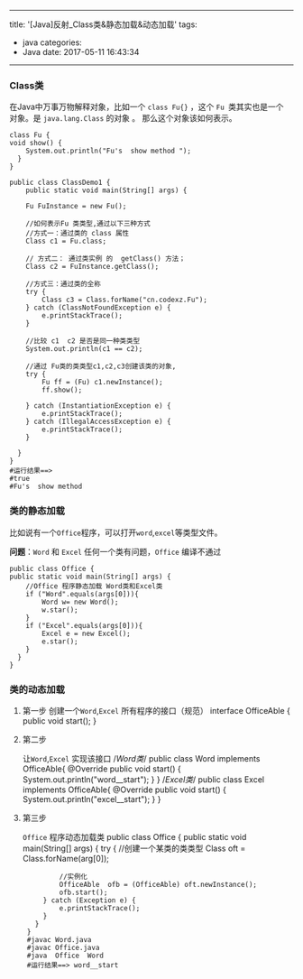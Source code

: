 
---
title: '[Java]反射_Class类&静态加载&动态加载'
tags:
  - java
categories:
  - Java
date: 2017-05-11 16:43:34
---
### Class类

在Java中万事万物解释对象，比如一个 `class Fu{}` ，这个 `Fu `类其实也是一个 对象。是 `java.lang.Class` 的对象 。 那么这个对象该如何表示。


	class Fu {
    void show() {
        System.out.println("Fu's  show method ");
      }
	}

	public class ClassDemo1 {
		public static void main(String[] args) {

        Fu FuInstance = new Fu();

        //如何表示Fu 类类型,通过以下三种方式
        //方式一：通过类的 class 属性
        Class c1 = Fu.class;

        // 方式二： 通过类实例 的  getClass() 方法；
        Class c2 = FuInstance.getClass();

        //方式三：通过类的全称
        try {
            Class c3 = Class.forName("cn.codexz.Fu");
        } catch (ClassNotFoundException e) {
            e.printStackTrace();
        }

        //比较 c1  c2 是否是同一种类类型
        System.out.println(c1 == c2);

        //通过 Fu类的类类型c1,c2,c3创建该类的对象,
        try {
            Fu ff = (Fu) c1.newInstance();
            ff.show();

        } catch (InstantiationException e) {
            e.printStackTrace();
        } catch (IllegalAccessException e) {
            e.printStackTrace();
        }

      }
	}
	#运行结果==>
	#true
	#Fu's  show method 



### 类的静态加载

比如说有一个`Office`程序，可以打开`word`,`excel`等类型文件。

**问题**：`Word` 和 `Excel` 任何一个类有问题，`Office` 编译不通过
 


	public class Office {
    public static void main(String[] args) {
		//Office 程序静态加载 Word类和Excel类
        if ("Word".equals(args[0])){
            Word w= new Word();
            w.star();
        }
        if ("Excel".equals(args[0])){
            Excel e = new Excel();
            e.star();
        }
      }
	}






### 类的动态加载

1. 第一步
	创建一个`Word`,`Excel` 所有程序的接口（规范）
		interface  OfficeAble {
	        public  void  start();
		}

2. 第二步

	让`Word`,`Excel` 实现该接口
		/*Word类*/
		public class Word implements  OfficeAble{
	    @Override
	    public void start() {
	        System.out.println("word__start");
	      }
		}
		/*Excel类*/
		public class Excel implements  OfficeAble{
	    @Override
	    public void start() {
	        System.out.println("excel__start");
	      }
		}

3. 第三步

	`Office` 程序动态加载类
		public class Office {
	    public static void main(String[] args) {
	        try {
				//创建一个某类的类类型
	            Class oft  = Class.forName(arg[0]);
				
				//实例化 
	            OfficeAble  ofb = (OfficeAble) oft.newInstance();
	            ofb.start();
	        } catch (Exception e) {
	            e.printStackTrace();
	        }
	      }
		}
		#javac Word.java
		#javac Office.java 
		#java  Office  Word
		#运行结果==> word__start